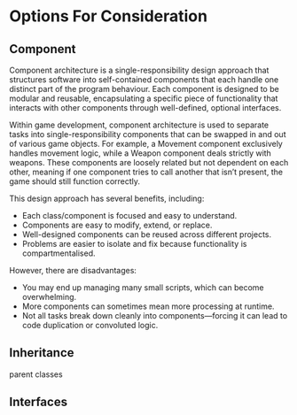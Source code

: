 # Options For Consideration

## Component
Component architecture is a single-responsibility design approach that structures software into self-contained components that each handle one distinct part of the program behaviour. Each component is designed to be modular and reusable, encapsulating a specific piece of functionality that interacts with other components through well-defined, optional interfaces.

Within game development, component architecture is used to separate tasks into single-responsibility components that can be swapped in and out of various game objects. For example, a Movement component exclusively handles movement logic, while a Weapon component deals strictly with weapons. These components are loosely related but not dependent on each other, meaning if one component tries to call another that isn’t present, the game should still function correctly.

This design approach has several benefits, including:

- Each class/component is focused and easy to understand.
- Components are easy to modify, extend, or replace.
- Well-designed components can be reused across different projects.
- Problems are easier to isolate and fix because functionality is compartmentalised.

However, there are disadvantages:

- You may end up managing many small scripts, which can become overwhelming.
- More components can sometimes mean more processing at runtime.
- Not all tasks break down cleanly into components—forcing it can lead to code duplication or convoluted logic.


## Inheritance
parent classes
## Interfaces
